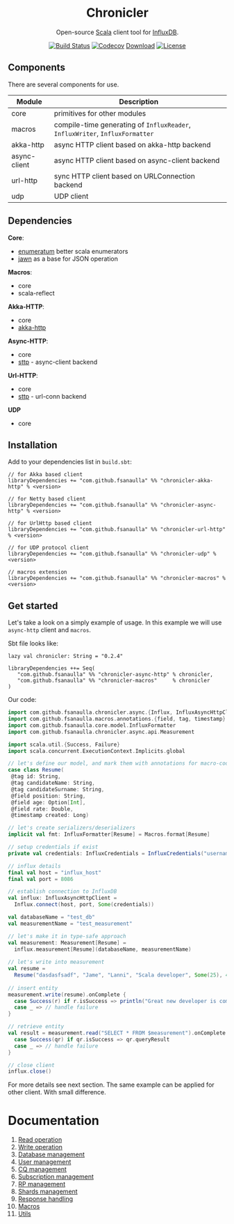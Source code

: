 <div align="center">

# Chronicler
Open-source [Scala](https://www.scala-lang.org/) client tool for [InfluxDB](https://www.influxdata.com/).

[![Build Status](https://travis-ci.org/fsanaulla/chronicler.svg?branch=master)](https://travis-ci.org/fsanaulla/chronicler)
[![Codecov](https://img.shields.io/codecov/c/github/fsanaulla/chronicler.svg)](https://codecov.io/gh/fsanaulla/chronicler)
[Download](https://img.shields.io/maven-central/v/com.github.fsanaulla/chronicler-core_2.11.svg)
[![License](http://img.shields.io/:license-Apache%202-blue.svg)](http://www.apache.org/licenses/LICENSE-2.0.txt)
</div>

## Components
There are several components for use.

 | Module | Description | 
| ------------- | ------------- |
| core | primitives for other modules | 
| macros | compile-time generating of `InfluxReader`, `InfluxWriter`, `InfluxFormatter`|
| akka-http | async HTTP client based on akka-http backend |
| async-client | async HTTP client based on async-client backend |
| url-http| sync HTTP client based on URLConnection backend |
| udp | UDP client|

## Dependencies
**Core**:
- [enumeratum](https://github.com/lloydmeta/enumeratum) better scala enumerators
- [jawn](https://github.com/non/jawn) as a base for JSON operation

**Macros**:
- core
- scala-reflect

**Akka-HTTP**:
- core
- [akka-http](https://github.com/akka/akka-http)

**Async-HTTP**:
- core
- [sttp](https://github.com/softwaremill/sttp) - async-client backend

**Url-HTTP**:
- core
- [sttp](https://github.com/softwaremill/sttp) - url-conn backend

**UDP**
- core

## Installation
Add to your dependencies list in `build.sbt`:
```
// for Akka based client
libraryDependencies += "com.github.fsanaulla" %% "chronicler-akka-http" % <version>

// for Netty based client
libraryDependencies += "com.github.fsanaulla" %% "chronicler-async-http" % <version>

// for UrlHttp based client
libraryDependencies += "com.github.fsanaulla" %% "chronicler-url-http" % <version>

// for UDP protocol client
libraryDependencies += "com.github.fsanaulla" %% "chronicler-udp" % <version>

// macros extension
libraryDependencies += "com.github.fsanaulla" %% "chronicler-macros" % <version>
```

## Get started
Let's take a look on a simply example of usage. In this example we will use `async-http` client and `macros`.

Sbt file looks like:
```
lazy val chronicler: String = "0.2.4"

libraryDependencies ++= Seq(
   "com.github.fsanaulla" %% "chronicler-async-http" % chronicler,
   "com.github.fsanaulla" %% "chronicler-macros"     % chronicler
)
```
Our code:
```scala
import com.github.fsanaulla.chronicler.async.{Influx, InfluxAsyncHttpClient}
import com.github.fsanaulla.macros.annotations.{field, tag, timestamp}
import com.github.fsanaulla.core.model.InfluxFormatter
import com.github.fsanaulla.chronicler.async.api.Measurement

import scala.util.{Success, Failure}
import scala.concurrent.ExecutionContext.Implicits.global

// let's define our model, and mark them with annotations for macro-code generation
case class Resume(
 @tag id: String,
 @tag candidateName: String,
 @tag candidateSurname: String,
 @field position: String,
 @field age: Option[Int],
 @field rate: Double,
 @timestamp created: Long)

// let's create serializers/deserializers 
implicit val fmt: InfluxFormatter[Resume] = Macros.format[Resume]

// setup credentials if exist
private val credentials: InfluxCredentials = InfluxCredentials("username", "password")

// influx details
final val host = "influx_host"
final val port = 8086

// establish connection to InfluxDB
val influx: InfluxAsyncHttpClient = 
  Influx.connect(host, port, Some(credentials))

val databaseName = "test_db"
val measurementName = "test_measurement"

// let's make it in type-safe approach
val measurement: Measurement[Resume] = 
  influx.measurement[Resume](databaseName, measurementName)
  
// let's write into measurement
val resume = 
  Resume("dasdasfsadf", "Jame", "Lanni", "Scala developer", Some(25), 4.5, 12312312L)
  
// insert entity  
measurement.write(resume).onComplete {
  case Success(r) if r.isSuccess => println("Great new developer is coming!!")
  case _ => // handle failure
}

// retrieve entity
val result = measurement.read("SELECT * FROM $measurement").onComplete {
  case Success(qr) if qr.isSuccess => qr.queryResult
  case _ => // handle failure
}

// close client
influx.close()
```
For more details see next section. The same example can be applied for other client. With small difference.

# Documentation
1. [Read operation](docs/read_operation_notes.md)
2. [Write operation](docs/write_operation_notes.md)
3. [Database management](docs/database_management.md)
4. [User management](docs/user_management.md)
5. [CQ management](docs/continuous_query-management.md)
6. [Subscription management](docs/subscription_management.md)
7. [RP management](docs/retention_policy_management.md)
8. [Shards management](docs/shard_management.md)
9. [Response handling](docs/response_handling.md)
10. [Macros](docs/macros.md)
11. [Utils](docs/utils.md)
